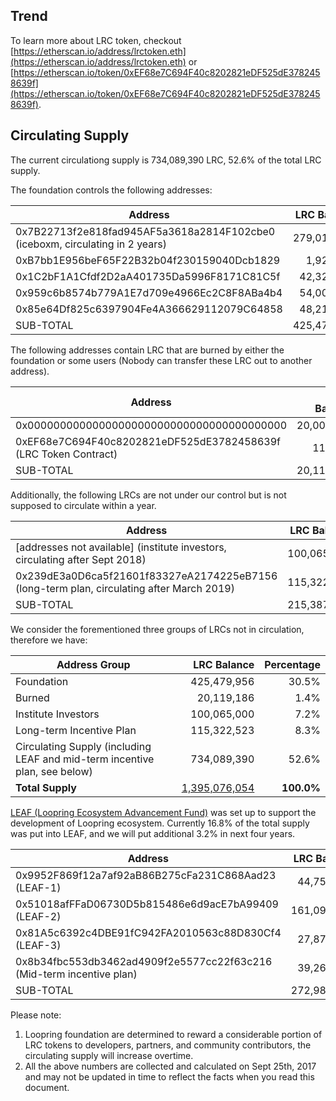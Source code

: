 
## Trend

<script type="text/javascript" src="https://files.coinmarketcap.com/static/widget/currency.js"></script>
<div class="coinmarketcap-currency-widget" data-currency="loopring" data-base="USD"  data-secondary="BTC"></div>

To learn more about LRC token, checkout [https://etherscan.io/address/lrctoken.eth](https://etherscan.io/address/lrctoken.eth) or 
[https://etherscan.io/token/0xEF68e7C694F40c8202821eDF525dE3782458639f](https://etherscan.io/token/0xEF68e7C694F40c8202821eDF525dE3782458639f).

## Circulating Supply

The current circulationg supply is 734,089,390 LRC, 52.6% of the total LRC supply.

The foundation controls the following addresses:

|Address  | LRC Balance|
|------------- | -------------:|
0x7B22713f2e818fad945AF5a3618a2814F102cbe0 (iceboxm, circulating in 2 years) |   279,015,212 |
0xB7bb1E956beF65F22B32b04f230159040Dcb1829  |   1,924,388 |
0x1C2bF1A1Cfdf2D2aA401735Da5996F8171C81C5f  |   42,324,661  |
0x959c6b8574b779A1E7d709e4966Ec2C8F8ABa4b4  |   54,001,284  |
0x85e64Df825c6397904Fe4A366629112079C64858  |   48,214,413  |
SUB-TOTAL   |   425,479,956 |   

The following addresses contain LRC that are burned by either the foundation or some users (Nobody can transfer these LRC out to another address).

|Address  | LRC Balance|
|------------- | -------------:|
0x0000000000000000000000000000000000000000  |   20,000,000  |
0xEF68e7C694F40c8202821eDF525dE3782458639f (LRC Token Contract)   |   119,186 |
SUB-TOTAL   |   20,119,186  |   

Additionally, the following LRCs are not under our control but is not supposed to circulate within a year.

|Address  | LRC Balance|
|------------- | -------------:|
[addresses not available] (institute investors, circulating after Sept 2018)  |   100,065,000 |
0x239dE3a0D6ca5f21601f83327eA2174225eB7156 (long-term plan, circulating after  March 2019)  |   115,322,523 |
 SUB-TOTAL  |   215,387,523 |


We consider the forementioned three groups of LRCs not in circulation, therefore we have:


|Address Group  | LRC Balance| Percentage|
|------------- | -------------:|-------------:|
Foundation  |   425,479,956   |   30.5%
Burned  |   20,119,186  |   1.4%
Institute Investors |   100,065,000 |   7.2%
Long-term Incentive Plan|    115,322,523 |   8.3%
Circulating Supply (including LEAF and mid-term incentive plan, see below)|    734,089,390 |   52.6%
**Total Supply**    |   <a href="https://etherscan.io/token/0xEF68e7C694F40c8202821eDF525dE3782458639f">1,395,076,054</a>   |   **100.0%**
 
[LEAF (Loopring Ecosystem Advancement Fund)](https://medium.com/loopring-protocol/loopring-2018-rnd-roadmap-33b423526669)  was set up to support the development of Loopring ecosystem. Currently 16.8% of the total supply was put into LEAF, and we will put additional 3.2% in next four years.

|Address  | LRC Balance|
|------------- | -------------:|
0x9952F869f12a7af92aB86B275cFa231C868Aad23 (LEAF-1)   |   44,754,486  |
0x51018afFFaD06730D5b815486e6d9acE7bA99409 (LEAF-2)   | 161,094,855  |
0x81A5c6392c4DBE91fC942FA2010563c88D830Cf4 (LEAF-3)   | 27,876,599 
0x8b34fbc553db3462ad4909f2e5577cc22f63c216 (Mid-term incentive plan) | 39,261,025|
 SUB-TOTAL  |   272,986,964 |


Please note:

1. Loopring foundation are determined to reward a considerable portion of LRC tokens to developers, partners, and community contributors, the circulating supply will increase overtime. 
2. All the above numbers are collected and calculated on Sept 25th, 2017 and may not be updated in time to reflect the facts when you read this document.
